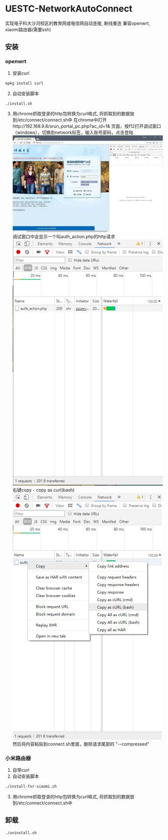 # UESTC-NetworkAutoConnect
实现电子科大沙河校区的教育网或电信网自动连接, 断线重连 
兼容openwrt, xiaomi路由器(需要ssh)

## 安装

### openwrt
1. 安装curl
```bash
opkg install curl
```
2. 自动安装脚本
```bash
./install.sh
```
3. 用chrome抓取登录的http包转换为curl格式, 将抓取到的数据放到/etc/connect/connect.sh中
在chrome中打开http://192.168.9.8/srun_portal_pc.php?ac_id=1& 页面，按f12打开调试窗口（windows），切换到network标签，输入账号密码，点击登陆
![curl01](https://github.com/LomotHo/UESTC-NetworkAutoConnect/raw/master/img/curl01.png)
调试窗口中会显示一个叫auth_action.php的http请求
![curl02](https://github.com/LomotHo/UESTC-NetworkAutoConnect/raw/master/img/curl02.png)
右键copy - copy as curl(bash)
![curl03](https://github.com/LomotHo/UESTC-NetworkAutoConnect/raw/master/img/curl03.png)
然后将内容粘贴到connect.sh里面，删除请求尾部的 "--compressed"

### 小米路由器
1. 自带curl
2. 自动安装脚本
```bash
./install-for-xiaomi.sh
```
3. 用chrome抓取登录的http包转换为curl格式, 将抓取到的数据放到/etc/connect/connect.sh中

## 卸载
```bash
./uninstall.sh
```